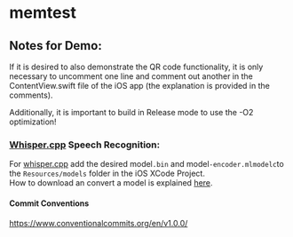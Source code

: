 # memtest


## Notes for Demo:

If it is desired to also demonstrate the QR code functionality, it is only necessary to uncomment one line and comment out another in the ContentView.swift file of the iOS app (the explanation is provided in the comments).

Additionally, it is important to build in Release mode to use the -O2 optimization!

### [Whisper.cpp](https://github.com/ggerganov/whisper.cpp/tree/master) Speech Recognition:
For [whisper.cpp](https://github.com/ggerganov/whisper.cpp/tree/master) add the desired model`.bin` and model`-encoder.mlmodelc`to the `Resources/models` folder in the iOS XCode Project.\
How to download an convert a model is explained [here](https://github.com/ggerganov/whisper.cpp/tree/master/models).

#### Commit Conventions
https://www.conventionalcommits.org/en/v1.0.0/


